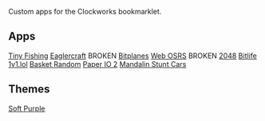 Custom apps for the Clockworks bookmarklet.
## Apps
[Tiny Fishing](https://l413.github.io/Clockwork-OS-Custom/tinyfishingapp.js)
[Eaglercraft](https://l413.github.io/Clockwork-OS-Custom/eaglercraftapp.js) BROKEN
[Bitplanes](https://l413.github.io/Clockwork-OS-Custom/bitplanesapp.js)
[Web OSRS](https://l413.github.io/Clockwork-OS-Custom/webosrsapp.js) BROKEN
[2048](https://l413.github.io/Clockwork-OS-Custom/2048app.js)
[Bitlife](https://l413.github.io/Clockwork-OS-Custom/bitlifeapp.js)
[1v1.lol](https://l413.github.io/Clockwork-OS-Custom/1v1lolapp.js)
[Basket Random](https://l413.github.io/Clockwork-OS-Custom/basketrandomapp.js)
[Paper IO 2](https://l413.github.io/Clockwork-OS-Custom/paperio2app.js)
[Mandalin Stunt Cars](https://l413.github.io/Clockwork-OS-Custom/mandalinapp.js)
## Themes
[Soft Purple](https://l413.github.io/Clockwork-OS-Custom/softpurpletheme.css)
